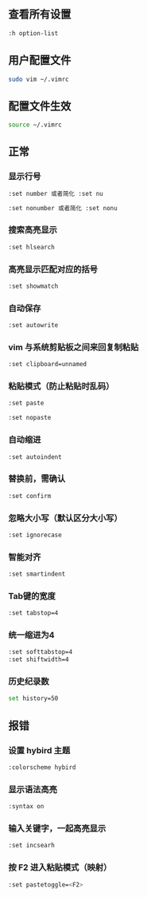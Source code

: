 ## 查看所有设置

```sh
:h option-list
```

## 用户配置文件

```sh
sudo vim ~/.vimrc
```

## 配置文件生效

```sh
source ~/.vimrc
```

## 正常

### 显示行号

```sh
:set number 或者简化 :set nu
```

```sh
:set nonumber 或者简化 :set nonu
```

### 搜索高亮显示

```sh
:set hlsearch
```

### 高亮显示匹配对应的括号

```sh
:set showmatch
```

### 自动保存

```sh
:set autowrite
```

### vim 与系统剪贴板之间来回复制粘贴

```sh
:set clipboard=unnamed
```

### 粘贴模式（防止粘贴时乱码）

```sh
:set paste
```

```sh
:set nopaste
```

### 自动缩进

```sh
:set autoindent
```

### 替换前，需确认

```sh
:set confirm
```

### 忽略大小写（默认区分大小写）

```sh
:set ignorecase
```

### 智能对齐

```sh
:set smartindent
```

### Tab键的宽度

```sh
:set tabstop=4
```

### 统一缩进为4

```sh
:set softtabstop=4
:set shiftwidth=4
```

### 历史纪录数

```sh
set history=50
```

## 报错

### 设置 hybird 主题

```sh
:colorscheme hybird
```

### 显示语法高亮

```sh
:syntax on
```

### 输入关键字，一起高亮显示

```sh
:set incsearh
```

### 按 F2 进入粘贴模式（映射）

```sh
:set pastetoggle=<F2>
```

